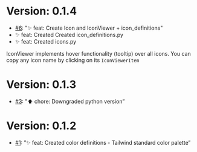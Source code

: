 Version: 0.1.4
==============

* [#6](https://github.com/kivy-school/kivy-widgets/pull/7): "✨ feat: Create Icon and IconViewer + icon_definitions"
* ✨ feat: Created Created icon_definitions.py
* ✨ feat: Created icons.py

IconViewer implements hover functionality (tooltip) over all icons. You can copy any icon name by clicking on its `IconViewerItem`

Version: 0.1.3
==============

* [#3](https://github.com/kivy-school/kivy-widgets/pull/3): "⬆️ chore: Downgraded python version”

Version: 0.1.2
==============

* [#1](https://github.com/kivy-school/kivy-widgets/issues/1): ”✨ feat: Created color definitions - Tailwind standard color palette”